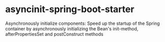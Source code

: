 # asyncinit-spring-boot-starter
Asynchronously initialize components: Speed up the startup of the Spring container by asynchronously initializing the Bean's init-method, afterPropertiesSet and postConstruct methods
